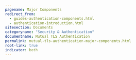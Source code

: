 ```yaml
---
pagename: Major Components
redirect_from:
  - guides-authentication-components.html
  - authentication-introduction.html
sitesection: Documents
categoryname: "Security & Authentication"
documentname: Mutual TLS Authentication
permalink: mutual-tls-authentication-major-components.html
root-link: true
indicator: both
---
```

